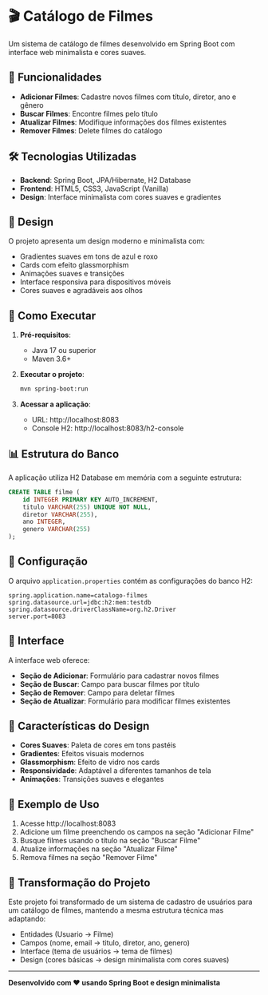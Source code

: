 # 🎬 Catálogo de Filmes

Um sistema de catálogo de filmes desenvolvido em Spring Boot com interface web minimalista e cores suaves.

## 🚀 Funcionalidades

- **Adicionar Filmes**: Cadastre novos filmes com título, diretor, ano e gênero
- **Buscar Filmes**: Encontre filmes pelo título
- **Atualizar Filmes**: Modifique informações dos filmes existentes
- **Remover Filmes**: Delete filmes do catálogo

## 🛠️ Tecnologias Utilizadas

- **Backend**: Spring Boot, JPA/Hibernate, H2 Database
- **Frontend**: HTML5, CSS3, JavaScript (Vanilla)
- **Design**: Interface minimalista com cores suaves e gradientes

## 🎨 Design

O projeto apresenta um design moderno e minimalista com:
- Gradientes suaves em tons de azul e roxo
- Cards com efeito glassmorphism
- Animações suaves e transições
- Interface responsiva para dispositivos móveis
- Cores suaves e agradáveis aos olhos

## 🚀 Como Executar

1. **Pré-requisitos**:
   - Java 17 ou superior
   - Maven 3.6+

2. **Executar o projeto**:
   ```bash
   mvn spring-boot:run
   ```

3. **Acessar a aplicação**:
   - URL: http://localhost:8083
   - Console H2: http://localhost:8083/h2-console

## 📊 Estrutura do Banco

A aplicação utiliza H2 Database em memória com a seguinte estrutura:

```sql
CREATE TABLE filme (
    id INTEGER PRIMARY KEY AUTO_INCREMENT,
    titulo VARCHAR(255) UNIQUE NOT NULL,
    diretor VARCHAR(255),
    ano INTEGER,
    genero VARCHAR(255)
);
```

## 🔧 Configuração

O arquivo `application.properties` contém as configurações do banco H2:

```properties
spring.application.name=catalogo-filmes
spring.datasource.url=jdbc:h2:mem:testdb
spring.datasource.driverClassName=org.h2.Driver
server.port=8083
```

## 📱 Interface

A interface web oferece:
- **Seção de Adicionar**: Formulário para cadastrar novos filmes
- **Seção de Buscar**: Campo para buscar filmes por título
- **Seção de Remover**: Campo para deletar filmes
- **Seção de Atualizar**: Formulário para modificar filmes existentes

## 🎯 Características do Design

- **Cores Suaves**: Paleta de cores em tons pastéis
- **Gradientes**: Efeitos visuais modernos
- **Glassmorphism**: Efeito de vidro nos cards
- **Responsividade**: Adaptável a diferentes tamanhos de tela
- **Animações**: Transições suaves e elegantes

## 📝 Exemplo de Uso

1. Acesse http://localhost:8083
2. Adicione um filme preenchendo os campos na seção "Adicionar Filme"
3. Busque filmes usando o título na seção "Buscar Filme"
4. Atualize informações na seção "Atualizar Filme"
5. Remova filmes na seção "Remover Filme"

## 🔄 Transformação do Projeto

Este projeto foi transformado de um sistema de cadastro de usuários para um catálogo de filmes, mantendo a mesma estrutura técnica mas adaptando:
- Entidades (Usuario → Filme)
- Campos (nome, email → titulo, diretor, ano, genero)
- Interface (tema de usuários → tema de filmes)
- Design (cores básicas → design minimalista com cores suaves)

---

**Desenvolvido com ❤️ usando Spring Boot e design minimalista**
